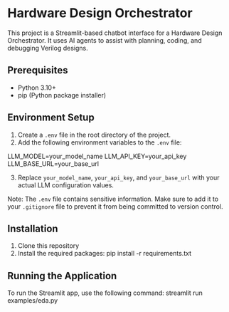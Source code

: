 # Hardware Design Orchestrator

This project is a Streamlit-based chatbot interface for a Hardware Design Orchestrator. It uses AI agents to assist with planning, coding, and debugging Verilog designs.

## Prerequisites

- Python 3.10+
- pip (Python package installer)

## Environment Setup

1. Create a `.env` file in the root directory of the project.
2. Add the following environment variables to the `.env` file:

LLM_MODEL=your_model_name
LLM_API_KEY=your_api_key
LLM_BASE_URL=your_base_url

3. Replace `your_model_name`, `your_api_key`, and `your_base_url` with your actual LLM configuration values.

Note: The `.env` file contains sensitive information. Make sure to add it to your `.gitignore` file to prevent it from being committed to version control.

## Installation

1. Clone this repository
2. Install the required packages:
   pip install -r requirements.txt

## Running the Application

To run the Streamlit app, use the following command:
streamlit run examples/eda.py
